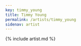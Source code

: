 ```yaml
---
key: timmy_young
title: Timmy Young
permalink: /artists/timmy_young
sidenav: artist
---
```


{% include artist.md %}
